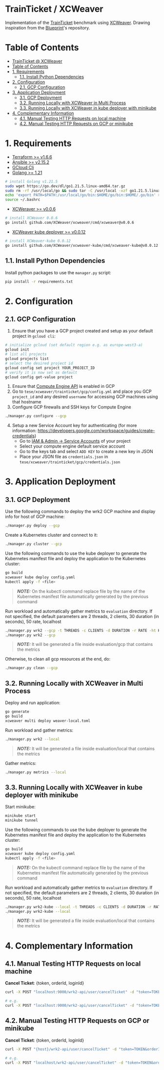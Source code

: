 # TrainTicket / XCWeaver

Implementation of the [TrainTicket](https://github.com/FudanSELab/train-ticket) benchmark using [XCWeaver](https://github.com/XCWeaver/xcweaver). Drawing inspiration from the [Blueprint](https://gitlab.mpi-sws.org/cld/blueprint)'s repository.

# Table of Contents
- [TrainTicket @ XCWeaver](#trainticket--xcweaver)
- [Table of Contents](#table-of-contents)
- [1. Requirements](#1-requirements)
  - [1.1. Install Python Dependencies](#11-install-python-dependencies)
- [2. Configuration](#2-configuration)
  - [2.1. GCP Configuration](#21-gcp-configuration)
- [3. Application Deployment](#3-application-deployment)
  - [3.1. GCP Deployment](#31-gcp-deployment)
  - [3.2. Running Locally with XCWeaver in Multi Process](#32-running-locally-with-xcweaver-in-multi-process)
  - [3.3. Running Locally with XCWeaver in kube deployer with minikube](#33-running-locally-with-xcweaver-in-kube-deployer-with-minikube)
- [4. Complementary Information](#4-complementary-information)
  - [4.1. Manual Testing HTTP Requests on local machine](#41-manual-testing-http-requests-on-local-machine)
  - [4.2. Manual Testing HTTP Requests on GCP or minikube](#42-manual-testing-http-requests-on-gcp-or-minikube)


# 1. Requirements

- [Terraform >= v1.6.6](https://developer.hashicorp.com/terraform/tutorials/aws-get-started/install-cli)
- [Ansible >= v2.15.2](https://docs.ansible.com/ansible/latest/installation_guide/intro_installation.html)
- [GCloud Cli](https://cloud.google.com/sdk/docs/install)
- [Golang >= 1.21](https://go.dev/doc/install)
```zsh
# install Golang v1.21.5
sudo wget https://go.dev/dl/go1.21.5.linux-amd64.tar.gz
sudo rm -rf /usr/local/go && sudo tar -C /usr/local -xzf go1.21.5.linux-amd64.tar.gz
echo 'export PATH=$PATH:/usr/local/go/bin:$HOME/go/bin:$HOME/.go/bin' >> ~/.bashrc
source ~/.bashrc
```
- [XCWeraver >= v0.0.6](https://github.com/XCWeaver/xcweaver)
```zsh
# install XCWeaver 0.0.6
go install github.com/XCWeaver/xcweaver/cmd/xcweaver@v0.0.6
```
- [XCWeaver kube deployer >= v0.0.12](https://github.com/XCWeaver/xcweaver-kube)
```zsh
# install XCWeaver-kube 0.0.12
go install github.com/XCWeaver/xcweaver-kube/cmd/xcweaver-kube@v0.0.12
```



## 1.1. Install Python Dependencies

Install python packages to use the `manager.py` script:
```zsh
pip install -r requirements.txt
```

# 2. Configuration

## 2.1. GCP Configuration

1. Ensure that you have a GCP project created and setup as your default project in `gcloud cli`:
``` zsh
# initialize gcloud (set default region e.g. as europe-west3-a)
gcloud init
# list all projects
gcloud projects list
# select the desired project id
gcloud config set project YOUR_PROJECT_ID
# verify it is now set as default
gcloud config get-value project
```
1. Ensure that [Compute Engine API](https://console.cloud.google.com/marketplace/product/google/compute.googleapis.com) is enabled in GCP
2. Go to `tese/xcweaver/trainticket/gcp/config.yml` and place you GCP `project_id` and any desired `username` for accessing GCP machines using that hostname
3. Configure GCP firewalls and SSH keys for Compute Engine
``` zsh
./manager.py configure --gcp
```
4. Setup a new Service Account key for authenticating (for more information: https://developers.google.com/workspace/guides/create-credentials)
    - Go to [IAM & Admin -> Service Accounts](https://console.cloud.google.com/iam-admin/serviceaccounts) of your project
    - Select your compute engine default service account
    - Go to the keys tab and select `ADD KEY` to create a new key in JSON
    - Place your JSON file as `credentials.json` in `tese/xcweaver/trainticket/gcp/credentials.json`

# 3. Application Deployment

## 3.1. GCP Deployment

Use the following commands to deploy the wrk2 GCP machine and display info for host of GCP machine:
``` zsh
./manager.py deploy --gcp
```

Create a Kubernetes cluster and connect to it:
``` zsh
./manager.py cluster --gcp
```

Use the following commands to use the kube deployer to generate the Kubernetes manifest file and deploy the application to the Kubernetes cluster:
``` zsh
go build
xcweaver kube deploy config.yaml
kubectl apply -f <file>
```
> **_NOTE:_**  On the kubectl command replace file by the name of the Kubernetes manifest file automatically generated by the previous command

Run workload and automatically gather metrics to `evaluation` directory. If not specified, the default parameters are 2 threads, 2 clients, 30 duration (in seconds), 50 rate, localhost
``` zsh
./manager.py wrk2 --gcp -t THREADS -c CLIENTS -d DURATION -r RATE -ht HOST
./manager.py wrk2 --gcp
```

> **_NOTE:_**  It will be generated a file inside evaluation/gcp that contains the metrics


Otherwise, to clean all gcp resources at the end, do:

``` zsh
./manager.py clean --gcp
```

## 3.2. Running Locally with XCWeaver in Multi Process


Deploy and run application:
``` zsh
go generate
go build
xcweaver multi deploy weaver-local.toml
```

Run workload and gather metrics:

``` zsh
./manager.py wrk2 --local
```

> **_NOTE:_**  It will be generated a file inside evaluation/local that contains the metrics

Gather metrics:
``` zsh
./manager.py metrics --local
```

## 3.3. Running Locally with XCWeaver in kube deployer with minikube

Start minikube:
``` zsh
minikube start
minikube tunnel
```

Use the following commands to use the kube deployer to generate the Kubernetes manifest file and deploy the application to the Kubernetes cluster:
``` zsh
go build
xcweaver kube deploy config.yaml
kubectl apply -f <file>
```
> **_NOTE:_**  On the kubectl command replace file by the name of the Kubernetes manifest file automatically generated by the previous command

Run workload and automatically gather metrics to `evaluation` directory. If not specified, the default parameters are 2 threads, 2 clients, 30 duration (in seconds), 50 rate, localhost
``` zsh
./manager.py wrk2-kube --local -t THREADS -c CLIENTS -d DURATION -r RATE -ht HOST
./manager.py wrk2-kube --local
```

> **_NOTE:_**  It will be generated a file inside evaluation/local that contains the metrics

# 4. Complementary Information

## 4.1. Manual Testing HTTP Requests on local machine

**Cancel Ticket**: {token, orderId, loginId}

``` zsh
curl -X POST "localhost:9000/wrk2-api/user/cancelTicket" -d "token=TOKEN&orderId=ORDER_ID&loginId=LOGIN_ID"

# e.g.
curl -X POST "localhost:9000/wrk2-api/user/cancelTicket" -d "token=TOKEN&orderId=0&loginId=LOGIN_ID"
```

## 4.2. Manual Testing HTTP Requests on GCP or minikube

**Cancel Ticket**: {token, orderId, loginId}

``` zsh
curl -X POST "{host}/wrk2-api/user/cancelTicket" -d "token=TOKEN&orderId=ORDER_ID&loginId=LOGIN_ID"

# e.g.
curl -X POST "localhost/wrk2-api/user/cancelTicket" -d "token=TOKEN&orderId=0&loginId=LOGIN_ID"
```